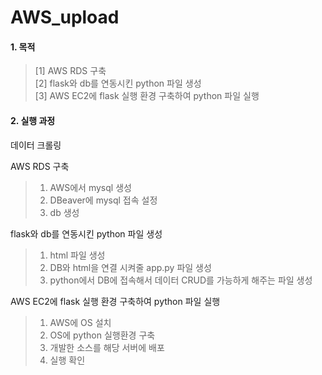 # AWS_upload
#### 1. 목적 <br>
> [1] AWS RDS 구축 <br>
> [2] flask와 db를 연동시킨 python 파일 생성 <br>
> [3] AWS EC2에 flask 실행 환경 구축하여 python 파일 실행 <br>

#### 2. 실행 과정 <br>
데이터 크롤링

AWS RDS 구축 <br>
> 1. AWS에서 mysql 생성
> 2. DBeaver에 mysql 접속 설정
> 3. db 생성

flask와 db를 연동시킨 python 파일 생성
> 1. html 파일 생성
> 2. DB와 html을 연결 시켜줄 app.py 파일 생성
> 3. python에서 DB에 접속해서 데이터 CRUD를 가능하게 해주는 파일 생성


 AWS EC2에 flask 실행 환경 구축하여 python 파일 실행
 > 1. AWS에 OS 설치
 > 2. OS에 python 실행환경 구축
 > 3. 개발한 소스를 해당 서버에 배포
 > 4. 실행 확인 
